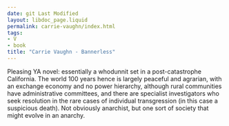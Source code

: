 ```yaml
---
date: git Last Modified
layout: libdoc_page.liquid
permalink: carrie-vaughn/index.html
tags:
- V
- book
title: "Carrie Vaughn - Bannerless"
---
```


Pleasing YA novel: essentially a whodunnit set in a post-catastrophe California. The world 100 years hence is largely peaceful and agrarian, with an exchange economy and no power hierarchy, although rural communities have administrative committees, and there are specialist investigators who seek resolution in the rare cases of individual transgression (in this case a suspicious death). Not obviously anarchist, but one sort of society that might evolve in an anarchy.